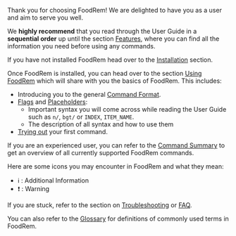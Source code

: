 Thank you for choosing FoodRem! We are delighted to have you as a user and aim to serve you well.

We **highly recommend** that you read through the User Guide in a **sequential order** up until the section [Features](#features), where you can find all the information you need before using any commands.

If you have not installed FoodRem head over to the [Installation](#installation) section.

Once FoodRem is installed, you can head over to the section [Using FoodRem](#using-foodrem) which will share with you the basics of FoodRem. This includes:

* Introducing you to the general [Command Format](#command-format).
* [Flags](#flags) and [Placeholders](#placeholders):
  * Important syntax you will come across while reading the User Guide such as `n/`, `bgt/` or `INDEX`, `ITEM_NAME`.
  * The description of all syntax and how to use them
* [Trying out](#trying-your-first-command) your first command.

If you are an experienced user, you can refer to the [Command Summary](#command-summary) to get an overview of all currently supported FoodRem commands.

Here are some icons you may encounter in FoodRem and what they mean:

* ℹ️ : Additional Information
* ❗ : Warning

If you are stuck, refer to the section on [Troubleshooting](#troubleshooting) or [FAQ](#faq).

You can also refer to the [Glossary](#glossary) for definitions of commonly used terms in FoodRem.
